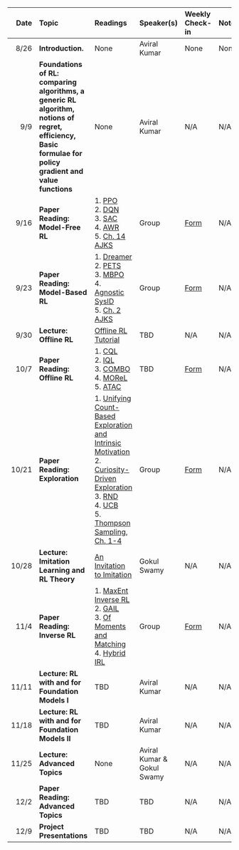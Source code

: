 
| Date | Topic | Readings |Speaker(s) | Weekly Check-in | Notes |
| ---: | :--- | :--- | :--- | :--- | --- |
|  8/26 | **Introduction.** | None | Aviral Kumar  | None | None |
|  9/9 | **Foundations of RL: comparing algorithms, a generic RL algorithm, notions of regret, efficiency, Basic formulae for policy gradient and value functions**| None | Aviral Kumar | N/A | N/A |
|  9/16 | **Paper Reading: Model-Free RL**| 1. [PPO](https://arxiv.org/abs/1707.06347) <br> 2. [DQN](https://arxiv.org/abs/1312.5602) <br> 3. [SAC](https://arxiv.org/abs/1801.01290) <br> 4. [AWR](https://arxiv.org/abs/1910.00177) <br> 5. [Ch. 14 AJKS](https://rltheorybook.github.io/rltheorybook_AJKS.pdf)  | Group | [Form](https://forms.gle/f2tHkUFWFMjGnCRF7) | N/A |
|  9/23 | **Paper Reading: Model-Based RL**| 1. [Dreamer](https://arxiv.org/abs/2010.02193) <br> 2. [PETS](https://arxiv.org/abs/1805.12114) <br> 3. [MBPO](https://arxiv.org/abs/1906.08253) <br> 4. [Agnostic SysID](https://arxiv.org/abs/1203.1007) <br> 5. [Ch. 2 AJKS](https://rltheorybook.github.io/rltheorybook_AJKS.pdf)  | Group | [Form](https://forms.gle/E3rhSNkXxwrKfe7T6) | N/A |
|  9/30 | **Lecture: Offline RL**| [Offline RL Tutorial](https://arxiv.org/abs/2005.01643) | TBD | N/A | N/A |
|  10/7 | **Paper Reading: Offline RL**| 1. [CQL](https://arxiv.org/abs/2006.04779) <br> 2. [IQL](https://arxiv.org/abs/2110.06169) <br> 3. [COMBO](https://arxiv.org/abs/2102.08363) <br> 4. [MOReL](https://arxiv.org/abs/2005.05951) <br> 5. [ATAC](https://arxiv.org/abs/2202.02446) | TBD | [Form](https://docs.google.com/forms/d/e/1FAIpQLSc8QzeLwi_L74nACcugWGWwBml0ZOLKf1ex4hAqkgOtiUGL0w/viewform?usp=sf_link) | N/A |
|  10/21 | **Paper Reading: Exploration**| 1. [Unifying Count-Based Exploration and Intrinsic Motivation](https://arxiv.org/abs/1606.01868) <br> 2. [Curiosity-Driven Exploration](https://arxiv.org/abs/1705.05363) <br> 3. [RND](https://arxiv.org/abs/1810.12894) <br> 4. [UCB](https://arxiv.org/abs/1703.05449) <br> 5. [Thompson Sampling, Ch. 1-4](https://arxiv.org/abs/1707.02038) |Group| [Form](https://docs.google.com/forms/d/e/1FAIpQLSeZBbbvifnarZwDETUqczHK8qsH1Pw3JNsUi2Mb3DpMKnuUGA/viewform?usp=sf_link) | N/A |
|  10/28 | **Lecture: Imitation Learning and RL Theory**| [An Invitation to Imitation](https://www.ri.cmu.edu/pub_files/2015/3/InvitationToImitation_3_1415.pdf) | Gokul Swamy | N/A | N/A |
|  11/4 | **Paper Reading: Inverse RL**| 1. [MaxEnt Inverse RL](https://cdn.aaai.org/AAAI/2008/AAAI08-227.pdf) <br> 2. [GAIL](https://arxiv.org/pdf/1606.03476) <br> 3. [Of Moments and Matching](https://arxiv.org/pdf/2103.03236) <br> 4. [Hybrid IRL](https://arxiv.org/pdf/2402.08848) | Group | [Form](https://docs.google.com/forms/d/e/1FAIpQLScQTX1cbwuP9VjGb0LG4wq84pcnwOMilj5YqDZaps69vguFag/viewform?usp=sf_link) | N/A |
|  11/11 | **Lecture: RL with and for Foundation Models I**| TBD | Aviral Kumar | N/A | N/A |
|  11/18 | **Lecture: RL with and for Foundation Models II**| TBD | Aviral Kumar | N/A | N/A |
|  11/25 | **Lecture: Advanced Topics**| None | Aviral Kumar \& Gokul Swamy | N/A | N/A |
|  12/2 | **Paper Reading: Advanced Topics**| TBD | TBD | N/A | N/A |
|  12/9 | **Project Presentations**| TBD | TBD | N/A | N/A |
